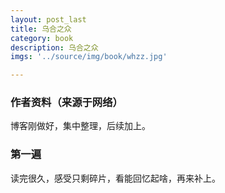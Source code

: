 ```yaml
---
layout: post_last
title: 乌合之众
category: book
description: 乌合之众
imgs: '../source/img/book/whzz.jpg'

---
```

### 作者资料（来源于网络）

博客刚做好，集中整理，后续加上。

### 第一遍

读完很久，感受只剩碎片，看能回忆起啥，再来补上。
 
